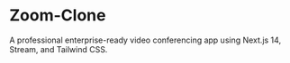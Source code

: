 # Zoom-Clone
A professional enterprise-ready video conferencing app using Next.js 14, Stream, and Tailwind CSS.
